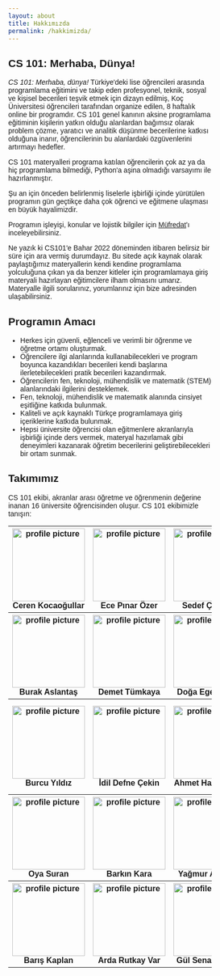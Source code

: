 ```yaml
---
layout: about
title: Hakkımızda
permalink: /hakkimizda/
---
```

<style>
* {
  box-sizing: border-box;
}

body {
  margin: 0;
  font-family: Arial;
}

.header {
  text-align: center;
  padding: 32px;
}

/* Create two equal columns that floats next to each other */
.column {
  float: center;
  width: 25%;
  padding: 10px;
}

.column img {
  margin-top: 12px;
  width: 144px;
  height: 144px;
}

/* Clear floats after the columns */
.row:after {
  content: "";
  display: table;
  clear: both;
}

table {
        text-align: center;
}

</style>
## CS 101: Merhaba, Dünya!

_CS 101: Merhaba, dünya!_ Türkiye'deki lise öğrencileri arasında programlama eğitimini ve takip eden profesyonel, teknik, sosyal ve kişisel becerileri teşvik etmek için dizayn edilmiş, Koç Üniversitesi öğrencileri tarafından organize edilen, 8 haftalık online bir programdır. CS 101 genel kanının aksine programlama eğitiminin kişilerin yatkın olduğu alanlardan bağımsız olarak problem çözme, yaratıcı ve analitik düşünme becerilerine katkısı olduğuna inanır, öğrencilerinin bu alanlardaki özgüvenlerini artırmayı hedefler.

CS 101 materyalleri programa katılan öğrencilerin çok az ya da hiç programlama bilmediği, Python'a aşina olmadığı varsayımı ile hazırlanmıştır.

Şu an için önceden belirlenmiş liselerle işbirliği içinde yürütülen programın gün geçtikçe daha çok öğrenci ve eğitmene ulaşması en büyük hayalimizdir.

Programın işleyişi, konular ve lojistik bilgiler için [Müfredat](/mufredat/)'ı inceleyebilirsiniz.
<!--{% link _posts/2021-02-08-syllabus.md %}-->

Ne yazık ki CS101'e Bahar 2022 döneminden itibaren belirsiz bir süre için ara vermiş durumdayız. Bu sitede açık kaynak olarak paylaştığımız materyallerin kendi kendine programlama yolculuğuna çıkan ya da benzer kitleler için programlamaya giriş materyali hazırlayan eğitimcilere ilham olmasını umarız. Materyalle ilgili sorularınız, yorumlarınız için bize <cs101merhabadunya at gmail dot com> adresinden ulaşabilirsiniz.

## Programın Amacı

- Herkes için güvenli, eğlenceli ve verimli bir öğrenme ve öğretme ortamı oluşturmak.
- Öğrencilere ilgi alanlarında kullanabilecekleri ve program boyunca kazandıkları becerileri kendi başlarına ilerletebilecekleri pratik becerileri kazandırmak.
- Öğrencilerin fen, teknoloji, mühendislik ve matematik (STEM) alanlarındaki ilgilerini desteklemek.
- Fen, teknoloji, mühendislik ve matematik alanında cinsiyet eşitliğine katkıda bulunmak.
- Kaliteli ve açık kaynaklı Türkçe programlamaya giriş içeriklerine katkıda bulunmak.
- Hepsi üniversite öğrencisi olan eğitmenlere akranlarıyla işbirliği içinde ders vermek, materyal hazırlamak gibi deneyimleri kazanarak öğretim becerilerini geliştirebilecekleri bir ortam sunmak.

## Takımımız

<!-- may refactor this bit to a more About like page -->

CS 101 ekibi, akranlar arası öğretme ve öğrenmenin değerine inanan 16 üniversite öğrencisinden oluşur. CS 101 ekibimizle tanışın:



<!-- Course Staff -->
<table>
<tr>    
          <th>
                <img src="../assets/images/people/ceren.jpg" alt="profile picture" width="144" height="144">
                <div class="caption">
                        <b>Ceren Kocaoğullar</b>
                </div>
        </th>
        <th>
                <img src="../assets/images/people/EcePinar.jpg" alt="profile picture" width="144" height="144">
                <div class="caption">
                        <b>Ece Pınar Özer</b>
                </div>
        </th>
        <th>
                <img src="../assets/images/people/SedefCakmak.jpg" alt="profile picture" width="144" height="144">
                <div class="caption">
                        <b>Sedef Çakmak</b>
                </div>
        </th>
         <th>
                <img src="../assets/images/people/CemalEfe.jpg" alt="profile picture" width="144" height="144">
                <div class="caption">
                        <b>Cemal Efe Gayır</b>
                </div>
        </th>
        </tr>
        <tr>       
        <th>
                <img src="../assets/images/people/BurakAslantas.jpg" alt="profile picture" width="144" height="144">
                <div class="caption">
                        <b>Burak Aslantaş</b>
                </div>
        </th>
        <th>
                <img src="../assets/images/people/demet.jpg" alt="profile picture" width="144" height="144">
                <div class="caption">
                        <b>Demet Tümkaya</b>
                </div>
        </th>
        <th>
                <img src="../assets/images/people/ege.jpg" alt="profile picture"  width="144" height="144">
                <div class="caption">
                        <b>Doğa Ege İnhanlı</b>
                </div>
        </th>
        <th>
                <img src="../assets/images/people/eren.jpg" alt="profile picture"  width="144" height="144">
                <div class="caption">
                        <b>Eren Çetin</b>
                </div>
        </th>
        </tr>
        <tr>
        <th>
                <img src="../assets/images/people/BurcuYildiz.jpg" alt="profile picture" width="144" height="144">
                <div class="caption">
                        <b>Burcu Yıldız</b>
                </div>
        </th>
        <th>
                <img src="../assets/images/people/idil.jpg" alt="profile picture" width="144" height="144">
                <div class="caption">
                        <b>İdil Defne Çekin</b>
                </div>
        </th>
        <th>
                <img src="../assets/images/people/AhmetUnal.jpg" alt="profile picture" width="144" height="144">
                <div class="caption">
                        <b>Ahmet Hamdi Ünal</b>
                </div>
        </th>
        <th>
                <img src="../assets/images/people/mustafa.jpg" alt="profile picture"  width="144" height="144">
                <div class="caption">
                        <b>Mustafa Ahmet Yücel</b>
                </div>
        </th>
</tr>

<tr>
        <th>
                <img src="../assets/images/people/oya.jpg" alt="profile picture" width="144" height="144">
                <div class="caption">
                        <b>Oya Suran</b>
                </div>
        </th>
        <th>
                <img src="../assets/images/people/BarkinKara.jpg" alt="profile picture" width="144" height="144">
                <div class="caption">
                        <b>Barkın Kara</b>
                </div>
        </th>
        <th>
                <img src="../assets/images/people/Yagmur.jpg" alt="profile picture"  width="144" height="144">
                <div class="caption">
                        <b>Yağmur Akarken</b>
                </div>
        </th>
        <th>
                <img src="../assets/images/people/yekta.jpg" alt="profile picture" width="144" height="144">
                <div class="caption">
                        <b>Yekta Kocaoğullar</b>
                </div>
        </th>
</tr>

<tr>
        <th>
                <img src="../assets/images/people/BarisKaplan.jpg" alt="profile picture" width="144" height="144">
                <div class="caption">
                        <b>Barış Kaplan</b>
                </div>
        </th>
        <th>
                <img src="../assets/images/people/Rutkay.jpg" alt="profile picture" width="144" height="144">
                <div class="caption">
                        <b>Arda Rutkay Var</b>
                </div>
        </th>
        <th>
                <img src="../assets/images/people/gs.jpg" alt="profile picture"  width="144" height="144">
                <div class="caption">
                        <b>Gül Sena Altıntaş</b>
                </div>
        </th>
        <th>
                <img src="../assets/images/people/necla.jpg" alt="profile picture" width="144" height="144">
                <div class="caption">
                        <b>Necla Mutlu</b>
                </div>
        </th>
</tr>
</table>


<!-- todo: add işbirlikçilerimiz, okullar, danışmanlar -->
<!-- ## İşbirlikçilerimiz -->
